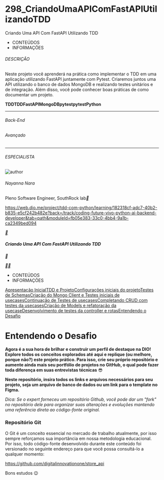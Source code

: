 # 298_CriandoUmaAPIComFastAPIUtilizandoTDD
Criando Uma API Com FastAPI Utilizando TDD



- CONTEÚDOS
- INFORMAÇÕES

###### DESCRIÇÃO

Neste projeto você aprenderá na prática como implementar o TDD em uma aplicação utilizando FastAPI juntamente com Pytest. Criaremos juntos uma API utilizando o banco de dados MongoDB e realizando testes unitários e de integração. Além disso, você pode conhecer boas práticas de como documentar um projeto.

**TDD****TDD****FastAPI****MongoDB****pytest****pytest****Python**

------

###### Back-End

###### Avançado

------

###### ESPECIALISTA

![author](https://hermes.dio.me/users/author/photos/34db1ded-6659-48da-b082-851b065f746f.jpg)

###### Nayanna Nara

Pleno Software Engineer, SouthRock lab[**](https://www.linkedin.com/in/nayannanara/)



https://web.dio.me/project/tdd-com-python/learning/182318cf-adc7-40b2-b835-e5cf242b482e?back=/track/coding-future-vivo-python-ai-backend-developer&tab=path&moduleId=fb05e383-33c0-4bb4-9a1b-ca2349bed094



[**](https://web.dio.me/track/coding-future-vivo-python-ai-backend-developer)

##### Criando Uma API Com FastAPI Utilizando TDD

**

[**](https://web.dio.me/lab/tdd-com-python/learning/182318cf-adc7-40b2-b835-e5cf242b482e)[**](https://web.dio.me/lab/tdd-com-python/learning/2ef1d83b-1d9a-4e55-97e6-c48890073ccd)



- CONTEÚDOS
- INFORMAÇÕES

[Apresentação Inicial](https://web.dio.me/lab/tdd-com-python/learning/182318cf-adc7-40b2-b835-e5cf242b482e?back=/track/coding-future-vivo-python-ai-backend-developer)[TDD e Projeto](https://web.dio.me/lab/tdd-com-python/learning/2ef1d83b-1d9a-4e55-97e6-c48890073ccd?back=/track/coding-future-vivo-python-ai-backend-developer)[Configurações iniciais do projeto](https://web.dio.me/lab/tdd-com-python/learning/74532065-425a-48bb-bf95-9ffa34ad8f43?back=/track/coding-future-vivo-python-ai-backend-developer)[Testes de Schemas](https://web.dio.me/lab/tdd-com-python/learning/05fca1cf-107a-46cc-a1d8-41dc5dc06714?back=/track/coding-future-vivo-python-ai-backend-developer)[Criação do Mongo Client e Testes iniciais de usecases](https://web.dio.me/lab/tdd-com-python/learning/fe5f46ec-0bc2-456c-9f2f-41722246a5b6?back=/track/coding-future-vivo-python-ai-backend-developer)[Continuação de Testes de usecases](https://web.dio.me/lab/tdd-com-python/learning/d03bc3e4-42c2-4008-9097-f7e42ca5f295?back=/track/coding-future-vivo-python-ai-backend-developer)[Completando CRUD com testes da usecases](https://web.dio.me/lab/tdd-com-python/learning/e15ec668-f68c-451f-912e-65fbcfca9a3f?back=/track/coding-future-vivo-python-ai-backend-developer)[Criação de Models e refatoração da usecase](https://web.dio.me/lab/tdd-com-python/learning/3d08c63a-1c04-4dd3-8e88-309dbb12471d?back=/track/coding-future-vivo-python-ai-backend-developer)[Desenvolvimento de testes da controller e rotas](https://web.dio.me/lab/tdd-com-python/learning/74e5a28f-7fcd-49dc-9912-400af68a75d5?back=/track/coding-future-vivo-python-ai-backend-developer)[Entendendo o Desafio](https://web.dio.me/lab/tdd-com-python/learning/4ec6185d-9a0a-427b-b8c4-01a400145f39?back=/track/coding-future-vivo-python-ai-backend-developer)



# Entendendo o Desafio

 

**Agora é a sua hora de brilhar e construir um perfil de destaque na DIO! Explore todos os conceitos explorados até aqui e replique (ou melhore, porque não?) este projeto prático. Para isso, crie seu próprio repositório e aumente ainda mais seu portfólio de projetos no GitHub, o qual pode fazer toda diferença em suas entrevistas técnicas** 😎

 

**Neste repositório, insira todos os links e arquivos necessários para seu projeto, seja um arquivo de banco de dados ou um link para o template no Figma.**

 

*Dica: Se o expert forneceu um repositório Github, você pode dar um "fork" no repositório dele para organizar suas alterações e evoluções mantendo uma referência direta ao código-fonte original.*

 

### **Repositório Git**

 

O Git é um conceito essencial no mercado de trabalho atualmente, por isso sempre reforçamos sua importância em nossa metodologia educacional. Por isso, todo código-fonte desenvolvido durante este conteúdo foi versionado no seguinte endereço para que você possa consultá-lo a qualquer momento:

 

https://github.com/digitalinnovationone/store_api

 

 

Bons estudos 😉











